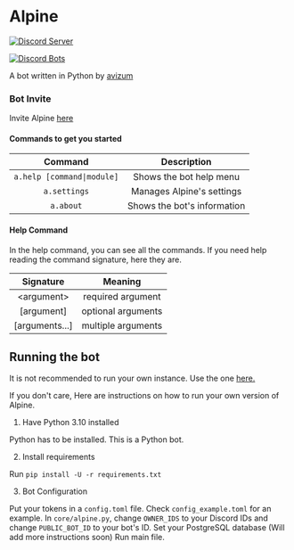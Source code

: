 # Alpine

[![Discord Server](https://discord.com/api/guilds/751490725555994716/embed.png)](https://discord.gg/muTVFgDvKf)

[![Discord Bots](https://top.gg/api/widget/756257170521063444.svg)](https://top.gg/bot/756257170521063444)


A bot written in Python by [avizum](https://discord.com/users/750135653638865017)

### Bot Invite
Invite Alpine [here](https://discord.com/oauth2/authorize?client_id=756257170521063444&scope=bot&permissions=2147483647)


#### Commands to get you started
|           Command          |            Description            |
|:--------------------------:|:---------------------------------:|
| `a.help [command\|module]` |      Shows the bot help menu      |
|   `a.settings`             |    Manages Alpine's settings      |
|          `a.about`         |    Shows the bot's information    |


#### Help Command
In the help command, you can see all the commands. If you need help reading the command signature, here they are.

|    Signature   |       Meaning      |
|:--------------:|:------------------:|
|  \<argument\>  |  required argument |
|   [argument]   | optional arguments |
| [arguments...] | multiple arguments |

## Running the bot
It is not recommended to run your own instance. Use the one [here.](https://discord.com/oauth2/authorize?client_id=756257170521063444&scope=bot&permissions=2147483647)

If you don't care, Here are instructions on how to run your own version of Alpine.

1. Have Python 3.10 installed

Python has to be installed. This is a Python bot.

2. Install requirements

Run `pip install -U -r requirements.txt`

3. Bot Configuration

Put your tokens in a `config.toml` file. Check `config_example.toml` for an example.
In `core/alpine.py`, change `OWNER_IDS` to your Discord IDs and change `PUBLIC_BOT_ID` to your bot's ID.
Set your PostgreSQL database (Will add more instructions soon)
Run main file.
